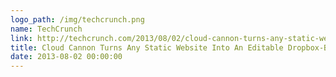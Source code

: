 ```yaml
---
logo_path: /img/techcrunch.png
name: TechCrunch
link: http://techcrunch.com/2013/08/02/cloud-cannon-turns-any-static-website-into-an-editable-dropbox-based-cms/
title: Cloud Cannon Turns Any Static Website Into An Editable Dropbox-Based CMS
date: 2013-08-02 00:00:00
---
```

